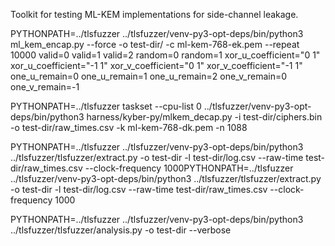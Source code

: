 Toolkit for testing ML-KEM implementations for side-channel leakage.


PYTHONPATH=../tlsfuzzer ../tlsfuzzer/venv-py3-opt-deps/bin/python3 ml_kem_encap.py --force -o test-dir/ -c ml-kem-768-ek.pem --repeat 10000 valid=0 valid=1 valid=2 random=0 random=1 xor_u_coefficient="0 1" xor_u_coefficient="-1 1" xor_v_coefficient="0 1" xor_v_coefficient="-1 1" one_u_remain=0 one_u_remain=1 one_u_remain=2 one_v_remain=0 one_v_remain=-1

PYTHONPATH=../tlsfuzzer taskset --cpu-list 0 ../tlsfuzzer/venv-py3-opt-deps/bin/python3 harness/kyber-py/mlkem_decap.py -i test-dir/ciphers.bin -o test-dir/raw_times.csv -k ml-kem-768-dk.pem -n 1088

PYTHONPATH=../tlsfuzzer ../tlsfuzzer/venv-py3-opt-deps/bin/python3 ../tlsfuzzer/tlsfuzzer/extract.py -o test-dir -l test-dir/log.csv --raw-time test-dir/raw_times.csv --clock-frequency 1000PYTHONPATH=../tlsfuzzer ../tlsfuzzer/venv-py3-opt-deps/bin/python3 ../tlsfuzzer/tlsfuzzer/extract.py -o test-dir -l test-dir/log.csv --raw-time test-dir/raw_times.csv --clock-frequency 1000

PYTHONPATH=../tlsfuzzer ../tlsfuzzer/venv-py3-opt-deps/bin/python3 ../tlsfuzzer/tlsfuzzer/analysis.py -o test-dir --verbose
